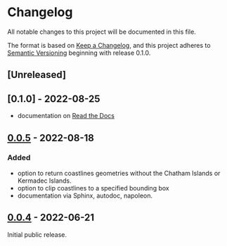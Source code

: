 # Changelog

All notable changes to this project will be documented in this file.

The format is based on [Keep a Changelog](https://keepachangelog.com/en/1.0.0/),
and this project adheres to [Semantic Versioning](https://semver.org/spec/v2.0.0.html) beginning with release 0.1.0.

## [Unreleased]

## [0.1.0] - 2022-08-25

- documentation on [Read the Docs](https://readthedocs.org/)

## [0.0.5] - 2022-08-18

### Added
- option to return coastlines geometries without the Chatham Islands or Kermadec Islands.
- option to clip coastlines to a specified bounding box
- documentation via Sphinx, autodoc, napoleon.

## [0.0.4] - 2022-06-21

Initial public release.

[0.0.5]: https://pypi.org/project/nzgeom/0.0.5/
[0.0.4]: https://pypi.org/project/nzgeom/0.0.4/



